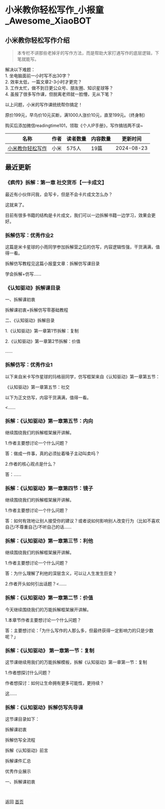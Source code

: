 # 小米教你轻松写作_小报童_Awesome_XiaoBOT

## 小米教你轻松写作介绍
> 本专栏不讲那些老掉牙的写作方法，而是帮助大家打通写作的底层逻辑，下笔就能写。    
    
解决以下难题：    
1\. 坐电脑面前一小时写不出30字？    
2\. 效率太低，一篇文章2-3小时才更完？    
3\. 工作太忙，做不到日更公众号、朋友圈、知识星球等？    
4\. 虽报了很多写作课，但脱离老师就一脸懵，无从下笔？    
    
以上问题，小米的写作课统统帮你搞定！    
    
原价199元，早鸟价10元买断，满1000人涨价10元，直至199元。（终身制）    
    
购买后添加微信readingtime101，领取《个人IP手册》，写作搞钱两不误~  
  


|名称|作者|读者数量|内容数量|更新时间|
|---|---|---|---|---|
|[小米教你轻松写作](https://xiaobot.net/p/readingtime111?refer=0b133df9-27dc-423b-8101-639049001c13)|小米|575人|19篇|2024-08-23|

## 最近更新
### 《疯传》拆解：第一章 社交货币【一卡成文】

最近有小伙伴问我，会写卡，但是不会卡片成文怎么办？

这就来了。

目前有很多书籍的结构是卡片成文，我们可以一边拆解书籍一边学习，效果会更好。

### 拆解仿写：优秀作业2

这篇是米卡星球的小雨同学参加拆解营之后的仿写，内容逻辑性强，干货满满，值得一看。

拆解仿写教程见这篇小报童文章：拆解仿写课目录

学会拆解+仿写......

### 《认知驱动》拆解课目录

一、拆解课初衷

拆解课初衷+拆解仿写零基础教程

二、《认知驱动》拆解目录

1.《认知驱动》第一章第1节拆解：复制

2.《认知驱动》第一章第2节拆解：价值

......

### 拆解仿写：优秀作业1

以下来自米卡写作星球的玛格丽同学，仿写框架来自《认知驱动》第一章第五节：

《认知驱动》第一章第五节：社交

以下为正文仿写，内容干货满满，值得一看。

<......

### 拆解：《认知驱动》第一章第五节：内向

继续围绕我们的拆解框架展开讲解。

1.作者主要想讨论一个什么问题？

答：做成一件事，真的必须扯着嗓子主动叫卖吗？

2.作者的核心观点是什么？

答：......

### 拆解：《认知驱动》第一章第四节：镜子

继续围绕我们的拆解框架展开讲解。

1.作者主要想讨论一个什么问题？

答：如何有效地让别人接受你的建议？或者说如何影响别人改变行为（比如不喜欢自己/不尊重自己/不听自己的话......

### 拆解：《认知驱动》第一章第三节：利他

继续围绕我们的拆解框架展开讲解。

1.作者主要想讨论一个什么问题？

答：为什么理解了利他的深层含义，可以让人生发生巨变？

2.作者开头如何引出话题？<......

### 拆解：《认知驱动》第一章第二节：价值

今天继续围绕我们的万能拆解框架展开讲解。

1.本章节作者主要想讨论一个什么问题？

答：主要想讨论：「为什么写作的人那么多，但最终获得一定影响力的只是少数呢？」

### 拆解：《认知驱动》 第一章第一节：复制

这节课继续用我们的万能拆解模板，拆解《认知驱动》第一章第一节：复制

1.作者想探讨什么问题？

作者想探讨：如何让生命拥有更多可能性，更持续？

这......

### 拆解：《认知驱动》拆解仿写先导课

这节课目录如下：

拆解课初衷

拆解仿写全流程

拆解《认知驱动》前言

拆解课件汇总

优秀作业展示

一、拆解课初衷


<a href="https://github.com/Reno9527/awesome-xiaobot" style="color: white; text-decoration: none;">awesome-xiaobot</a>

返回 [首页](../README.md)

